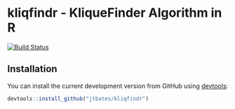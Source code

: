 # kliqfindr - KliqueFinder Algorithm in R

[![Build Status](https://travis-ci.org/jtbates/kliqfindr.svg?branch=master)](https://travis-ci.org/jtbates/kliqfindr)

## Installation

You can install the current development version from GitHub using [devtools](https://github.com/hadley/devtools):

```r
devtools::install_github("jtbates/kliqfindr")
```
